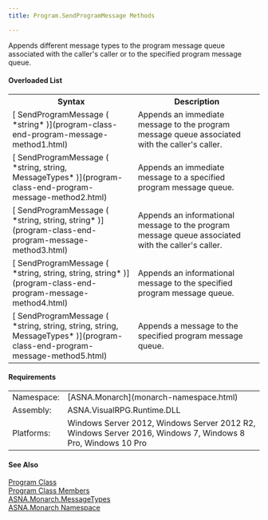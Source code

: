 ```yaml
---
title: Program.SendProgramMessage Methods

---
```


Appends different message types to the program message queue associated with the caller's caller or to the specified program message queue.

#### Overloaded List
<table class="mytable" cellspacing="0" cellpadding="4" width="90%">
          <colgroup>
            <col width="50%" />
            <col width="50%" />
          </colgroup>
          <tr>
            <th>Syntax</th>
            <th>Description</th>
          </tr>
          <tr>
            <td>[
            SendProgramMessage (
 *string* )](program-class-end-program-message-method1.html)
            </td>
            <td>Appends an
          immediate message to the program message queue
          associated with the caller's caller.</td>
          </tr>
          <tr>
            <td>[
            SendProgramMessage (
 *string, string, MessageTypes* )](program-class-end-program-message-method2.html)
            </td>
            <td>Appends an immediate message
          to a specified program message queue.</td>
          </tr>
          <tr>
            <td>[
            SendProgramMessage (
 *string, string, string* )](program-class-end-program-message-method3.html)
            </td>
            <td>Appends an informational
          message to the program message queue associated with the
          caller's caller.</td>
          </tr>
          <tr>
            <td>[
            SendProgramMessage (
 *string, string, string, string* )](program-class-end-program-message-method4.html)
            </td>
            <td>Appends an informational
          message to the specified program message queue.</td>
          </tr>
          <tr>
            <td>[
            SendProgramMessage (
 *string, string, string, string,
            MessageTypes* )](program-class-end-program-message-method5.html)
            </td>
            <td>Appends a message to the
          specified program message queue.</td>
          </tr>
</table>

<!-- start -->

#### Requirements
<table class="dttable" cellspacing="0" cellpadding="4" width="60%">
           <colgroup>
            <col width="15%" style="font-weight:bold" />
            <col width="85%" />
          </colgroup>
          <tr>
            <td>Namespace:</td>
            <td>[ASNA.Monarch](monarch-namespace.html)</td>
          </tr>
          <tr>
            <td>Assembly:</td>
            <td>ASNA.VisualRPG.Runtime.DLL</td>
          </tr>
         <tr>
            <td>Platforms:</td>
            <td> Windows Server 2012, Windows Server 2012 R2, Windows Server 2016, Windows 7, Windows 8 Pro, Windows 10 Pro</td>
         </tr>
</table>

<!-- end -->

#### See Also
[Program Class](program-class.html)<br />[Program Class Members](program-class-members.html)<br />[ ASNA.Monarch.MessageTypes](messa-ge-types-enumeration.html)<br />[ASNA.Monarch Namespace](monarch-namespace.html)
